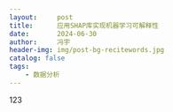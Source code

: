 ```yaml
---
layout:     post
title:      应用SHAP库实现机器学习可解释性
date:       2024-06-30
author:     冯宇
header-img: img/post-bg-recitewords.jpg
catalog: false
tags:
    - 数据分析
---
```

123